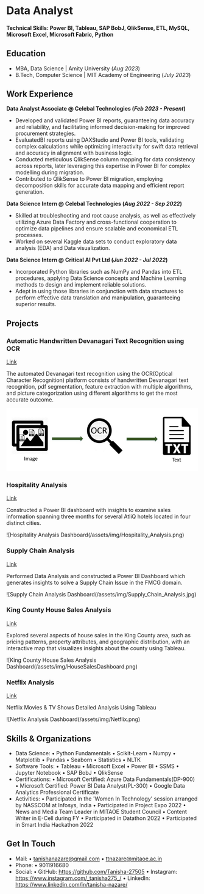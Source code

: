 # Data Analyst

#### Technical Skills: Power BI, Tableau, SAP BobJ, QlikSense, ETL, MySQL, Microsoft Excel, Microsoft Fabric, Python

## Education
- MBA, Data Science | Amity University (_Aug 2023_)								       		
- B.Tech, Computer Science | MIT Academy of Engineering (_July 2023_)	 			        		

## Work Experience
**Data Analyst Associate @ Celebal Technologies (_Feb 2023 - Present_)**
- Developed and validated Power BI reports, guaranteeing data accuracy and reliability, and facilitating informed decision-making for
improved procurement strategies.
- EvaluatedBI reports using DAXStudio and Power BI tools, validating complex calculations while optimizing interactivity for swift data
retrieval and accuracy in alignment with business logic.
- Conducted meticulous QlikSense column mapping for data consistency across reports, later leveraging this expertise in Power BI for
complex modelling during migration.
- Contributed to QlikSense to Power BI migration, employing decomposition skills for accurate data mapping and efficient report generation.


**Data Science Intern @ Celebal Technologies (_Aug 2022 - Sep 2022_)**
- Skilled at troubleshooting and root cause analysis, as well as effectively utilizing Azure Data Factory and cross-functional cooperation to
optimize data pipelines and ensure scalable and economical ETL processes.
- Worked on several Kaggle data sets to conduct exploratory data analysis (EDA) and Data visualization.


**Data Science Intern @ Critical AI Pvt Ltd (_Jun 2022 - Jul 2022_)**
- Incorporated Python libraries such as NumPy and Pandas into ETL procedures, applying Data Science concepts and Machine
Learning methods to design and implement reliable solutions.
- Adept in using those libraries in conjunction with data structures to perform effective data translation and manipulation,
guaranteeing superior results.


## Projects
### Automatic Handwritten Devanagari Text Recognition using OCR
[Link](https://github.com/Tanisha-27505/Automatic-Text-Recognition)

The automated Devanagari text recognition using the OCR(Optical Character Recognition) platform consists of handwritten Devanagari text recognition, pdf segmentation, feature extraction with multiple algorithms, and picture categorization using different algorithms to get the most accurate outcome.

![Automatic Text Recognition](ocr.jpg)


### Hospitality Analysis
[Link](https://github.com/Tanisha-27505/Hospitality-Analysis)

Constructed a Power BI dashboard with insights to examine sales information spanning three months for several AtliQ hotels located in four distinct cities.

![Hospitality Analysis Dashboard(/assets/img/Hospitality_Analysis.png)


### Supply Chain Analysis
[Link](https://github.com/Tanisha-27505/Supply-Chain-Analysis)

Performed Data Analysis and constructed a Power BI Dashboard which generates insights to solve a Supply Chain Issue in the FMCG domain.

![Supply Chain Analysis Dashboard(/assets/img/Supply_Chain_Analysis.jpg)


### King County House Sales Analysis
[Link](https://github.com/Tanisha-27505/King-County-House-Sales-Dashboard)

Explored several aspects of house sales in the King County area, such as pricing patterns, property attributes, and geographic distribution, with an interactive map that visualizes insights about the county using Tableau.

![King County House Sales Analysis Dashboard(/assets/img/HouseSalesDashboard.png)


### Netflix Analysis
[Link](https://github.com/Tanisha-27505/Netflix-Data-Analysis)

Netflix Movies & TV Shows Detailed Analysis Using Tableau

![Netflix Analysis Dashboard(/assets/img/Netflix.png)


## Skills & Organizations
- Data Science:
            • Python Fundamentals
						• Scikit-Learn
		        •	Numpy
		        •	Matplotlib
		        •	Pandas
		        •	Seaborn
            • Statistics
		        •	NLTK
- Software Tools:
						•	Tableau
            •	Microsoft Excel
		        •	Power BI
		        •	SSMS
            •	Jupyter Notebook
		        •	SAP BobJ
            •	QlikSense
- Certifications:
						•	Microsoft Certified: Azure Data Fundamentals(DP-900)
		        •	Microsoft Certified: Power BI Data Analyst(PL-300)
		        •	Google Data Analytics Professional Certificate
- Activities:
						•	Participated in the 'Women In Technology' session arranged by NASSCOM at Infosys, India
		        •	Participated in Project Expo 2022
		        •	News and Media Team Leader in MITAOE Student Council
		        •	Content Writer in E-Cell during FY
		        •	Participated in Datathon 2022
            •	Participated in Smart India Hackathon 2022


## Get In Touch
- Mail:
            •	tanishanazare@gmail.com
            •	ttnazare@mitaoe.ac.in
- Phone:
            •	9011916680
- Social:
            •	GitHub: https://github.com/Tanisha-27505
            •	Instagram: https://www.instagram.com/_tanisha275_/
  			    •	LinkedIn: https://www.linkedin.com/in/tanisha-nazare/
											
										
